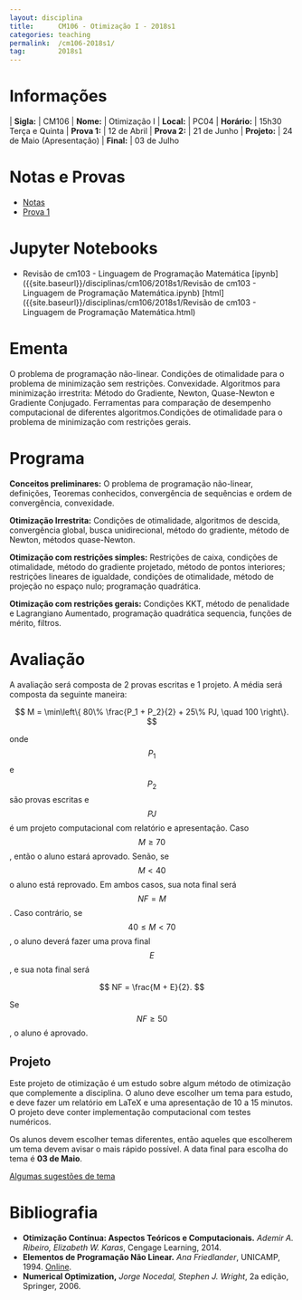 ```yaml
---
layout: disciplina
title:      CM106 - Otimização I - 2018s1
categories: teaching
permalink:  /cm106-2018s1/
tag:        2018s1
---
```


# Informações

  | **Sigla:**   | CM106
  | **Nome:**    | Otimização I
  | **Local:**   | PC04
  | **Horário:** | 15h30 Terça e Quinta
  | **Prova 1:** | 12 de Abril
  | **Prova 2:** | 21 de Junho
  | **Projeto:** | 24 de Maio (Apresentação)
  | **Final:**   | 03 de Julho

# Notas e Provas

- [Notas]({{site.baseurl}}/disciplinas/cm106/2018s1/notas.pdf)
- [Prova 1]({{site.baseurl}}/disciplinas/cm106/2018s1/prova1.pdf)

# Jupyter Notebooks

- Revisão de cm103 - Linguagem de Programação Matemática
  [ipynb]({{site.baseurl}}/disciplinas/cm106/2018s1/Revisão de cm103 - Linguagem de Programação Matemática.ipynb)
  [html]({{site.baseurl}}/disciplinas/cm106/2018s1/Revisão de cm103 - Linguagem de Programação Matemática.html)

# Ementa

O problema de programação não-linear. Condições de otimalidade para o
problema de minimização sem restrições. Convexidade. Algoritmos para
minimização irrestrita: Método do Gradiente, Newton, Quase-Newton e
Gradiente Conjugado. Ferramentas para comparação de desempenho
computacional de diferentes algoritmos.Condições de otimalidade para o
problema de minimização com restrições gerais.

# Programa

**Conceitos preliminares:** O problema de programação não-linear,
definições, Teoremas conhecidos, convergência de sequências e ordem de
convergência, convexidade.

**Otimização Irrestrita:** Condições de otimalidade, algoritmos de
descida, convergência global, busca unidirecional, método do gradiente,
método de Newton, métodos quase-Newton.

**Otimização com restrições simples:** Restrições de caixa, condições de
otimalidade, método do gradiente projetado, método de pontos interiores;
restrições lineares de igualdade, condições de otimalidade, método de
projeção no espaço nulo; programação quadrática.

**Otimização com restrições gerais:** Condições KKT, método de
penalidade e Lagrangiano Aumentado, programação quadrática sequencia,
funções de mérito, filtros.

# Avaliação

A avaliação será composta de 2 provas escritas e 1 projeto.
A média será composta da seguinte maneira:

$$ M = \min\left\{
80\% \frac{P_1 + P_2}{2} + 25\% PJ, \quad 100
\right\}.
$$

onde $$P_1$$ e $$P_2$$ são provas escritas e $$PJ$$ é um projeto
computacional com relatório e apresentação.
Caso $$M \geq 70$$, então o aluno estará aprovado. Senão, se $$M < 40$$ o aluno
está reprovado. Em ambos casos, sua nota final será $$NF = M$$.
Caso contrário, se $$40 \leq M < 70$$, o aluno deverá fazer uma prova
final $$E$$, e sua nota final será

$$ NF = \frac{M + E}{2}. $$

Se $$NF \geq 50$$, o aluno é aprovado.

## Projeto

Este projeto de otimização é um estudo sobre algum método de otimização
que complemente a disciplina. O aluno deve escolher um tema para estudo,
e deve fazer um relatório em LaTeX e uma apresentação de 10 a 15
minutos. O projeto deve conter implementação computacional com testes
numéricos.

Os alunos devem escolher temas diferentes, então aqueles que escolherem
um tema devem avisar o mais rápido possível. A data final para escolha
do tema é **03 de Maio**.

[Algumas sugestões de tema]({{site.baseurl}}/disciplinas/cm106/2018s1/temas.pdf)

# Bibliografia

- **Otimização Contínua: Aspectos Teóricos e Computacionais.**
  _Ademir A.  Ribeiro, Elizabeth W. Karas_,
  Cengage Learning, 2014.
- **Elementos de Programação Não Linear.**
  _Ana Friedlander_,
  UNICAMP, 1994.
  [Online](https://www.ime.unicamp.br/~friedlan/livro.htm).
- **Numerical Optimization,**
  _Jorge Nocedal, Stephen J. Wright_,
  2a edição, Springer, 2006.
